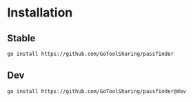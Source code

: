 # Installation

## Stable

```bash
go install https://github.com/GoToolSharing/passfinder
```

## Dev

```bash
go install https://github.com/GoToolSharing/passfinder@dev
```